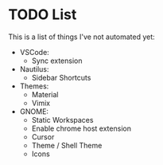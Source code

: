 # TODO List

This is a list of things I've not automated yet:

- VSCode:
  - Sync extension
- Nautilus:
  - Sidebar Shortcuts
- Themes:
  - Material
  - Vimix
- GNOME:
  - Static Workspaces
  - Enable chrome host extension
  - Cursor
  - Theme / Shell Theme
  - Icons
